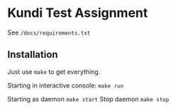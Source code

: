 # Kundi Test Assignment

See `/docs/requirements.txt`

## Installation

Just use ``make`` to get everything.

Starting in interactive console:
```make run```

Starting as daemon ```make start```
Stop daemon ```make stop```

